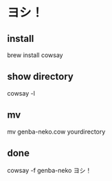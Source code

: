 # ヨシ！

## install
brew install cowsay

## show directory
cowsay -l

## mv 
mv genba-neko.cow yourdirectory

## done
cowsay -f genba-neko ヨシ！
